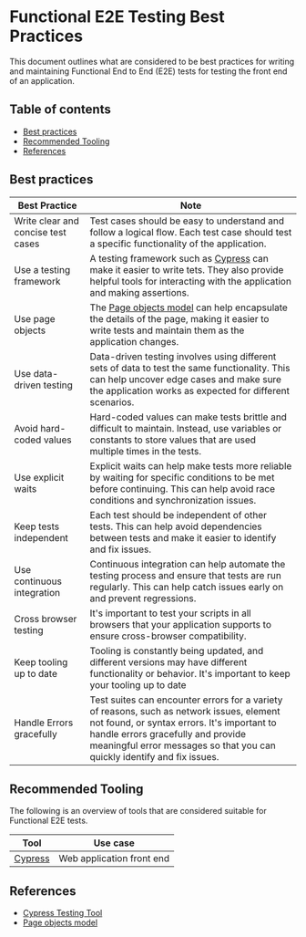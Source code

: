 # Functional E2E Testing Best Practices <!-- omit from toc -->

This document outlines what are considered to be best practices for writing and maintaining Functional End to End (E2E) tests for testing the front end of an application.

## Table of contents <!-- omit from toc -->

- [Best practices](#best-practices)
- [Recommended Tooling](#recommended-tooling)
- [References](#references)

## Best practices

|Best Practice| Note |
| - | - |
| Write clear and concise test cases| Test cases should be easy to understand and follow a logical flow. Each test case should test a specific functionality of the application.|
|Use a testing framework| A testing framework such as [Cypress](https://www.cypress.io/) can make it easier to write tets. They also provide helpful tools for interacting with the application and making assertions.|
|Use page objects|The [Page objects model](https://playwright.dev/docs/pom) can help encapsulate the details of the page, making it easier to write tests and maintain them as the application changes.|
|Use data-driven testing|Data-driven testing involves using different sets of data to test the same functionality. This can help uncover edge cases and make sure the application works as expected for different scenarios.|
|Avoid hard-coded values|Hard-coded values can make tests brittle and difficult to maintain. Instead, use variables or constants to store values that are used multiple times in the tests.|
|Use explicit waits|Explicit waits can help make tests more reliable by waiting for specific conditions to be met before continuing. This can help avoid race conditions and synchronization issues.|
|Keep tests independent|Each test should be independent of other tests. This can help avoid dependencies between tests and make it easier to identify and fix issues.|
|Use continuous integration|Continuous integration can help automate the testing process and ensure that tests are run regularly. This can help catch issues early on and prevent regressions.|
|Cross browser testing|It's important to test your scripts in all browsers that your application supports to ensure cross-browser compatibility.|
|Keep tooling up to date|Tooling is constantly being updated, and different versions may have different functionality or behavior. It's important to keep your tooling up to date|
|Handle Errors gracefully|Test suites can encounter errors for a variety of reasons, such as network issues, element not found, or syntax errors. It's important to handle errors gracefully and provide meaningful error messages so that you can quickly identify and fix issues.|

## Recommended Tooling

The following is an overview of tools that are considered suitable for Functional E2E tests.

|Tool|Use case|
| - | - |
|[Cypress](https://www.cypress.io/)| Web application front end |

## References

- [Cypress Testing Tool](https://www.cypress.io/)
- [Page objects model](https://playwright.dev/docs/pom)
